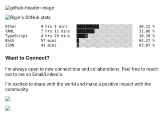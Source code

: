 
![github-header-image](https://github.com/riginoommen/riginoommen/assets/3840244/889cae65-df55-4cda-86cc-bf21bf1f2e96)

![Rigin's GitHub stats](https://github-readme-stats.vercel.app/api?username=riginoommen\&show_icons=true\&show=reviews,discussions_started,discussions_answered,prs_merged,prs_merged_percentage)


<!--START_SECTION:waka-->

```txt
Other           9 hrs 5 mins    ██████████░░░░░░░░░░░░░░░   40.12 %
YAML            7 hrs 12 mins   ████████░░░░░░░░░░░░░░░░░   31.86 %
TypeScript      4 hrs 20 mins   ████▓░░░░░░░░░░░░░░░░░░░░   19.20 %
Bash            57 mins         █░░░░░░░░░░░░░░░░░░░░░░░░   04.27 %
JSON            41 mins         ▓░░░░░░░░░░░░░░░░░░░░░░░░   03.07 %
```

<!--END_SECTION:waka-->

### Want to Connect?

I'm always open to new connections and collaborations. Feel free to reach out to me on Email/LinkedIn.

I'm excited to share with the world and make a positive impact with the community.

![](https://komarev.com/ghpvc/?username=riginoommen)

![](https://hit.yhype.me/github/profile?user_id=3840244)

